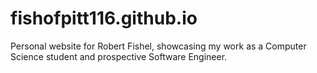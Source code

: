 # fishofpitt116.github.io

Personal website for Robert Fishel, showcasing my work as a Computer Science student and prospective Software Engineer.
